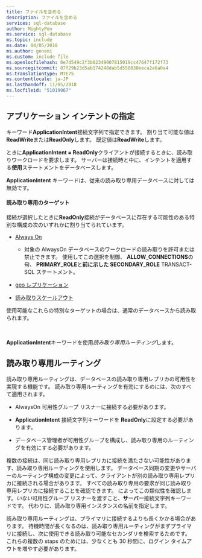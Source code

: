 ```yaml
---
title: ファイルを含める
description: ファイルを含める
services: sql-database
author: MightyPen
ms.service: sql-database
ms.topic: include
ms.date: 04/05/2018
ms.author: genemi
ms.custom: include file
ms.openlocfilehash: 0e7d549c2f3b02349007815019cc47647f172f73
ms.sourcegitcommit: 87f29b23d5ab174248dab5d558830eeca2a6a0a4
ms.translationtype: MTE75
ms.contentlocale: ja-JP
ms.lasthandoff: 11/05/2018
ms.locfileid: "51019067"
---
```

## <a name="specifying-application-intent"></a>アプリケーション インテントの指定

キーワード**ApplicationIntent**接続文字列で指定できます。 割り当て可能な値は**ReadWrite**または**ReadOnly**します。 既定値は**ReadWrite**します。

ときに**ApplicationIntent = ReadOnly**クライアントが接続するときに、読み取りワークロードを要求します。 サーバーは接続時と中に、インテントを適用する**使用**ステートメントをデータベースします。

**ApplicationIntent** キーワードは、従来の読み取り専用データベースに対しては無効です。  


#### <a name="targets-of-readonly"></a>読み取り専用のターゲット

接続が選択したときに**ReadOnly**接続がデータベースに存在する可能性のある特別な構成の次のいずれかに割り当てられています。

- [Always On](~/database-engine/availability-groups/windows/overview-of-always-on-availability-groups-sql-server.md)
    - 対象の AlwaysOn データベースのワークロードの読み取りを許可または禁止できます。 使用してこの選択を制御、 **ALLOW_CONNECTIONS**の句、 **PRIMARY_ROLE**と**前に示した SECONDARY_ROLE** TRANSACT-SQL ステートメント。

- [geo レプリケーション](https://docs.microsoft.com/azure/sql-database/sql-database-geo-replication-overview)

- [読み取りスケールアウト](https://docs.microsoft.com/azure/sql-database/sql-database-read-scale-out)

使用可能なこれらの特別なターゲットの場合は、通常のデータベースから読み取られます。

&nbsp;

**ApplicationIntent**キーワードを使用*読み取り専用ルーティング*します。


## <a name="read-only-routing"></a>読み取り専用ルーティング

読み取り専用ルーティングは、データベースの読み取り専用レプリカの可用性を実現する機能です。 読み取り専用ルーティングを有効にするのには、次のすべて適用されます。

- AlwaysOn 可用性グループ リスナーに接続する必要があります。

- **ApplicationIntent** 接続文字列キーワードを **ReadOnly**に設定する必要があります。

- データベース管理者が可用性グループを構成し、読み取り専用のルーティングを有効にする必要があります。

複数の接続は、同じ読み取り専用レプリカに接続を満たさない可能性があります、読み取り専用ルーティングを使用します。 データベース同期の変更やサーバーのルーティング構成の変更によって、クライアントが別の読み取り専用レプリカに接続される場合があります。 すべての読み取り専用の要求が同じ読み取り専用レプリカに接続することを確認できます。 によってこの類似性を確認します。*いない*可用性グループ リスナーを渡すこと、**サーバー**接続文字列キーワードです。 代わりに、読み取り専用インスタンスの名前を指定します。

読み取り専用ルーティングは、プライマリに接続するよりも長くかかる場合があります。 待機時間が長くなるのは、読み取り専用ルーティングがまずプライマリに接続し、次に使用できる読み取り可能なセカンダリを検索するためです。 これらの複数の staps のためには、少なくとも 30 秒間に、ログイン タイムアウトを増やす必要があります。

